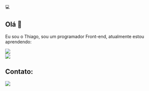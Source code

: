 💻
<br>
## Olá 👋
<p>Eu sou o Thiago, sou um programador Front-end, atualmente estou aprendendo:<p/>  
   
<img src= "https://img.shields.io/badge/CSS3-1572B6?style=for-the-badge&logo=css3&logoColor=black"><img/>
<br>
<img src="https://img.shields.io/badge/HTML-239120?style=for-the-badge&logo=html5&logoColor=black"><img/>
<br>
<a href="https://starchart.cc/{meirelles87}/{repo}.svg"><a/>


<h2>Contato:</h2>
<a href="https://www.linkedin.com/in/thiago-meirelles-2b4509a5/" target= "_blank" rel="noopener noreferrer"><img src="https://img.shields.io/badge/LinkedIn-0077B5?style=for-the-badge&logo=linkedin&logoColor=white" ><img/></a>


